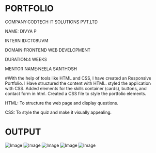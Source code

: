 # PORTFOLIO

COMPANY:CODTECH IT SOLUTIONS PVT.LTD

NAME: DIVYA P

INTERN ID:CT08UVM

DOMAIN:FRONTEND WEB DEVELOPMENT

DURATION:4 WEEKS

MENTOR NAME:NEELA SANTHOSH

#With the help of tools like HTML and CSS, I have created an Responsive Portfolio. I Have structured the content with HTML. styled the application with CSS. Added elements for the skills container (cards), buttons, and contact form in html. Created a CSS file to style the portfolio elements.

HTML: To structure the web page and display questions.

CSS: To style the quiz and make it visually appealing.

# OUTPUT

![Image](https://github.com/user-attachments/assets/36777637-c5db-47cc-9e03-482e36b3fb2b)
![Image](https://github.com/user-attachments/assets/830fd259-6d1d-4fec-951b-8c31f51a67fb)
![Image](https://github.com/user-attachments/assets/7ca68e3f-3816-4cca-b99d-150fb298ebba)
![Image](https://github.com/user-attachments/assets/da4741ac-a315-498f-ba71-2e8121a56d7b)
![Image](https://github.com/user-attachments/assets/81d3aa6a-5f9c-4670-96a7-ff2258bc1179)


